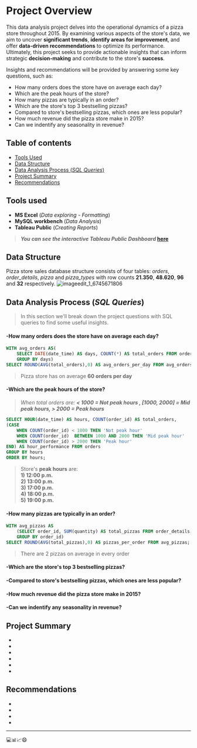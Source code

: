 # Project Overview

This data analysis project delves into the operational dynamics of a pizza store throughout 2015. By examining various aspects of the store's data, we aim to uncover **significant trends**, **identify areas for improvement**, and offer **data-driven recommendations** to optimize its performance. Ultimately, this project seeks to provide actionable insights that can inform strategic **decision-making** and contribute to the store's **success**.

Insights and recommendations will be provided by answering some key questions, such as:
- How many orders does the store have on average each day?
- Which are the peak hours of the store?
- How many pizzas are typically in an order? 
- Which are the store's top 3 bestselling pizzas?
- Compared to store's bestselling pizzas, which ones are less popular?
- How much revenue did the pizza store make in 2015?
- Can we indentify any seasonality in revenue?


## Table of contents
- [Tools Used](#Tools-Used)
- [Data Structure](#Data-Structure)
- [Data Analysis Process (*SQL Queries*)](#Data-Analysis-Process-SQL-Queries)
- [Project Summary](#Project-Summary)
- [Recommendations](#Recommendations)


## Tools used
- **MS Excel** (*Data exploring - Formatting*)
- **MySQL workbench** (*Data Analysis*)
- **Tableau Public** (*Creating Reports*)
> ***You can see the interactive Tableau Public Dashboard* [here](https://public.tableau.com/app/profile/nickpelek/viz/PizzaStoreSalesProject/Dashboard1)**  
## Data Structure
Pizza store sales database structure consists of four tables: *orders*, *order_details*, *pizza* and *pizza_types* with row counts **21.350**, **48.620**, **96** and **32** respectively.
![imageedit_1_6745671806](https://github.com/user-attachments/assets/83721a4d-867e-4cad-8d7e-847aae42d131)


## Data Analysis Process (*SQL Queries*)
> In this section we'll break down the project questions with SQL queries to find some useful insights.
#### -How many orders does the store have on average each day?
```sql
WITH avg_orders AS(
	SELECT DATE(date_time) AS days, COUNT(*) AS total_orders FROM orders
	GROUP BY days)
SELECT ROUND(AVG(total_orders),0) AS avg_orders_per_day FROM avg_orders;
```
> Pizza store has on average **60 orders per day**

#### -Which are the peak hours of the store?
> *When total orders are: **< 1000 = Not peak hours , [1000, 2000] = Mid peak hours, > 2000 = Peak hours***
```sql
SELECT HOUR(date_time) AS hours, COUNT(order_id) AS total_orders,
(CASE
	WHEN COUNT(order_id) < 1000 THEN 'Not peak hour'
    WHEN COUNT(order_id)  BETWEEN 1000 AND 2000 THEN 'Mid peak hour'
    WHEN COUNT(order_id) > 2000 THEN 'Peak hour'
END) AS hour_performance FROM orders
GROUP BY hours
ORDER BY hours;
```
> Store's **peak hours** are:<br>
> **1) 12:00 p.m.<br>
> 2) 13:00 p.m.<br>
> 3) 17:00 p.m.<br>
> 4) 18:00 p.m.<br>
> 5) 19:00 p.m.**

#### -How many pizzas are typically in an order? 
```sql
WITH avg_pizzas AS
	(SELECT order_id, SUM(quantity) AS total_pizzas FROM order_details
	GROUP BY order_id)
SELECT ROUND(AVG(total_pizzas),0) AS pizzas_per_order FROM avg_pizzas;
```
> There are 2 pizzas on average in every order
#### -Which are the store's top 3 bestselling pizzas?
>
#### -Compared to store's bestselling pizzas, which ones are less popular?
>
#### -How much revenue did the pizza store make in 2015?
>
#### -Can we indentify any seasonality in revenue?
> 

## Project Summary
-
-
-
-
-
-

## Recommendations
-
-
-
-

----
💻📊📈😄
